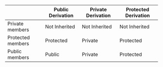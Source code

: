|                   | Public Derivation | Private Derivation | Protected Derivation |
| ----------------- | ----------------- | ------------------ | -------------------- |
| Private members   | Not Inherited     | Not Inherited      | Not Inherited        |
| Protected members | Protected         | Private            | Protected            |
| Public members    | Public            | Private            | Protected            |
